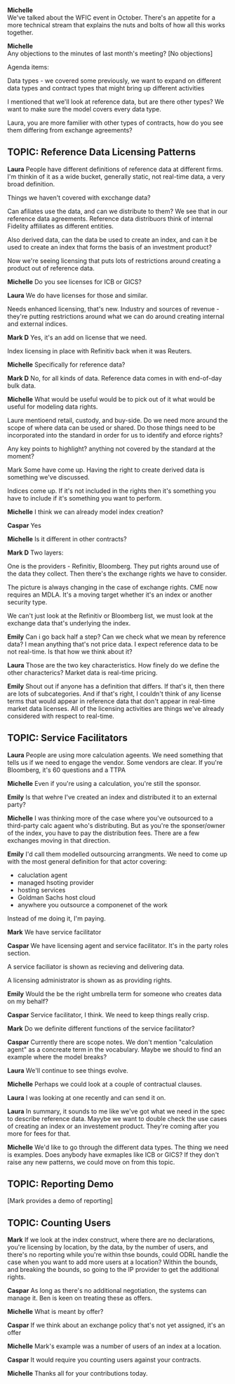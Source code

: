**Michelle**  
We've talked about the WFIC event in October. There's an appetite for a more technical stream that explains the nuts and bolts of how all this works together.






**Michelle**  
Any objections to the minutes of last month's meeting? [No objections]

Agenda items:

Data types - we covered some previously, we want to expand on different data types and contract types that might bring up different activities

I mentioned that we'll look at reference data, but are there other types? We want to make sure the model covers every data type.

Laura, you are more familier with other types of contracts, how do you see them differing from exchange agreements?


## TOPIC: Reference Data Licensing Patterns

**Laura** 
People have different definitions of reference data at different firms. I'm thinkin of it as a wide bucket, generally static, not real-time data, a very broad definition.

Things we haven't covered with excchange data?

Can afiliates use the data, and can we distribute to them? We see that in our reference data agreements. Reference data distribuors think of internal Fidelity affiliates as different entities.

Also derived data, can the data be used to create an index, and can it be used to create an index that forms the basis of an investment product?

Now we're seeing licensing that puts lots of restrictions around creating a product out of reference data.


**Michelle**
Do you see licenses for ICB or GICS?


**Laura**
We do have licenses for those and similar.

Needs enhanced licensing, that's new. Industry and sources of revenue - they're putting restrictions around what we can do around creating internal and external indices.


**Mark D**
Yes, it's an add on license that we need.

Index licensing in place with Refinitiv back when it was Reuters.


**Michelle**
Specifically for reference data?


**Mark D**
No, for all kinds of data. Reference data comes in with end-of-day bulk data.


**Michelle**
What would be useful would be to pick out of it what would be useful for modeling data rights.

Laure mentioend retail, custody, and buy-side. Do we need more around the scope of where data can be used or shared. Do those things need to be incorporated into the standard in order for us to identify and eforce rights?

Any key points to highlight? anything not covered by the standard at the moment?


Mark
Some have come up. Having the right to create derived data is something we've discussed.

Indices come up. If it's not included in the rights then it's something you have to include if it's something you want to perform.


**Michelle**
I think we can already model index creation?


**Caspar**
Yes

**Michelle**
Is it different in other contracts?


**Mark D**
Two layers: 

One is the providers - Refinitiv, Bloomberg. They put rights around use of the data they collect. Then there's the exchange rights we have to consider.

The picture is always changing in the case of exchange rights. CME now requires an MDLA. It's a moving target whether it's an index or another security type. 

We can't just look at the Refinitiv or Bloomberg list, we must look at the exchange data that's underlying the index.


**Emily**
Can i go back half a step? Can we check what we mean by reference data? I mean anything that's not price data. I expect reference data to be not real-time. Is that how we think about it?


**Laura**
Those are the two key characteristics.  How finely do we define the other characterics? Market data is real-time pricing.


**Emily**
Shout out if anyone has a definition that differs. If that's it, then there are lots of subcategories. And if that's right, I couldn't think of any license terms that would appear in reference data that don't appear in real-time market data licenses. All of the licensing activities are things we've already considered with respect to real-time.


## TOPIC: Service Facilitators

**Laura**
People are using more calculation ageents. We need something that tells us if we need to engage the vendor. Some vendors are clear. If you're Bloomberg, it's 60 questions and a TTPA


**Michelle**
Even if you're using a calculation, you're still the sponsor.


**Emily**
Is that wehre I've created an index and distributed it to an external party?


**Michelle** 
I was thinking more of the case where you've outsourced to a third-party calc agaent who's distributing. But as you're the sponser/owner of the index, you have to pay the distribution fees. There are a few exchanges moving in that direction.


**Emily**
I'd call them modelled outsourcing arrangments. We need to come up with the most general definition for that actor covering:
- caluclation agent
- managed hsoting provider
- hosting services
- Goldman Sachs host cloud
- anywhere you outsource a componenet of the work

Instead of me doing it, I'm paying.


**Mark**
We have service facilitator


**Caspar**
We have licensing agent and service facilitator. It's in the party roles section.

A service faciliator is shown as recieving and delivering data.

A licensing administrator is shown as as providing rights.


**Emily**
Would the be the right umbrella term for someone who creates data on my behalf?


**Caspar** 
Service facilitator, I think. We need to keep things really crisp.


**Mark**
Do we definite different functions of the service facilitator?


**Caspar**
Currently there are scope notes. We don't mention "calculation agent" as a concreate term in the vocabulary. Maybe we should to find an example where the model breaks?


**Laura**
We'll continue to see things evolve.


**Michelle**
Perhaps we could look at a couple of contractual clauses.


**Laura**
I was looking at one recently and can send it on.


**Laura**
In summary, it sounds to me like we've got what we need in the spec to describe reference data. Mayybe we want to double check the use cases of creating an index or an investement product. They're coming after you more for fees for that.


**Michelle**
We'd like to go through the different data types. The thing we need is examples. Does anybody have exmaples like ICB or GICS? If they don't raise any new patterns, we could move on from this topic.

## TOPIC: Reporting Demo

[Mark provides a demo of reporting]

## TOPIC: Counting Users

**Mark**
If we look at the index construct, where there are no declarations, you're licensing by location, by the data, by the number of users, and there's no reporting while you're within thse bounds, could ODRL handle the case when you want to add more users at a location? Within the bounds, and breaking the bounds, so going to the IP provider to get the additional rights.


**Caspar** 
As long as there's no additional negotiation, the systems can manage it. Ben is keen on treating these as offers. 


**Michelle**
What is meant by offer?


**Caspar**
If we think about an exchange policy that's not yet assigned, it's an offer


**Michelle**
Mark's example was a number of users of an index at a location.


**Caspar**
It would require you counting users against your contracts.


**Michelle**
Thanks all for your contributions today.


